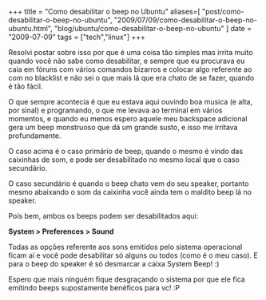 +++
title = "Como desabilitar o beep no Ubuntu"
aliases=[
  "post/como-desabilitar-o-beep-no-ubuntu",
  "2009/07/09/como-desabilitar-o-beep-no-ubuntu.html",
  "blog/ubuntu/como-desabilitar-o-beep-no-ubuntu"
]
date = "2009-07-09"
tags = ["tech","linux"]
+++

Resolvi postar sobre isso por que é uma coisa tão simples mas irrita
muito quando você não sabe como desabilitar, e sempre que eu procurava
eu caia em fóruns com vários comandos bizarros e colocar algo
referente ao com no blacklist e não sei o que mais lá que era chato de
se fazer, quando é tão fácil.

O que sempre acontecia é que eu estava aqui ouvindo boa musica (e
alta, por sinal) e programando, o que me levava ao terminal em
vários momentos, e quando eu menos espero aquele meu backspace
adicional gera um beep monstruoso que dá um grande susto, e isso me
irritava profundamente.

O caso acima é o caso primário de beep, quando o mesmo é vindo das
caixinhas de som, e pode ser desabilitado no mesmo local que o caso
secundário.

O caso secundário é quando o beep chato vem do seu speaker, portanto
mesmo abaixando o som da caixinha você ainda tem o maldito beep lá no
speaker.

Pois bem, ambos os beeps podem ser desabilitados aqui:

**System > Preferences > Sound**

Todas as opções referente aos sons emitidos pelo sistema operacional
ficam aí e você pode desabilitar só alguns ou todos (como é o meu
caso). E para o beep do speaker é só desmarcar a caixa System Beep!
:)

Espero que mais ninguém fique desgraçando o sistema por que ele fica
emitindo beeps supostamente benéficos para vc! :P



